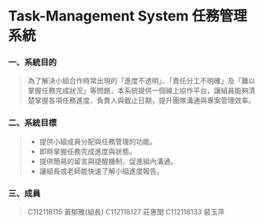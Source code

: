 # Task-Management System 任務管理系統

### 一、系統目的
> 為了解決小組合作時常出現的「進度不透明」、「責任分工不明確」及「難以掌握任務完成狀況」等問題，本系統提供一個線上協作平台，讓組員能夠清楚掌握各項任務進度、負責人與截止日期，提升團隊溝通與專案管理效率。

### 二、系統目標
> - 提供小組成員分配與任務管理的功能。
> - 即時掌握任務完成進度與狀態。
> - 提供簡易的留言與提醒機制，促進組內溝通。
> - 讓組長或老師能快速了解小組進度報告。

### 三、成員
>C112118115 黃郁雅(組長)
>C112118127 莊惠閔
>C112118133 裴玉萍


